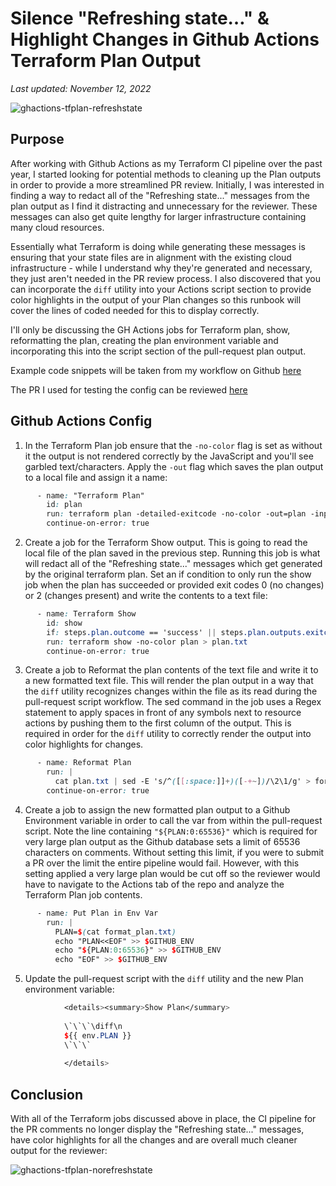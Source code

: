 # Silence "Refreshing state…" & Highlight Changes in Github Actions Terraform Plan Output

_Last updated: November 12, 2022_

![ghactions-tfplan-refreshstate](/images/ghactions-tfplan-refreshstate.png)

## Purpose
After working with Github Actions as my Terraform CI pipeline over the past year, I started looking for potential methods to cleaning up the  Plan outputs in order to provide a more streamlined PR review. Initially, I was interested in finding a way to redact all of the "Refreshing state..." messages from the plan output as I find it distracting and unnecessary for the reviewer. These messages can also get quite lengthy for larger infrastructure containing many cloud resources. 

Essentially what Terraform is doing while generating these messages is ensuring that your state files are in alignment with the existing cloud infrastructure - while I understand why they're generated and necessary, they just aren't needed in the PR review process. I also discovered that you can incorporate the `diff` utility into your Actions script section to provide color highlights in the output of your Plan changes so this runbook will cover the lines of coded needed for this to display correctly.

I'll only be discussing the GH Actions jobs for Terraform plan, show, reformatting the plan, creating the plan environment variable and incorporating this into the script section of the pull-request plan output. 

Example code snippets will be taken from my workflow on Github [here](https://github.com/jksprattler/azure-security/blob/main/.github/workflows/azuretfdeploy.yml)

The PR I used for testing the config can be reviewed [here](https://github.com/jksprattler/azure-security/pull/8)

## Github Actions Config
1. In the Terraform Plan job ensure that the `-no-color` flag is set as without it the output is not rendered correctly by the JavaScript and you'll see garbled text/characters. Apply the `-out` flag which saves the plan output to a local file and assign it a name:
```scss
      - name: "Terraform Plan"
        id: plan
        run: terraform plan -detailed-exitcode -no-color -out=plan -input=false
        continue-on-error: true
```
2. Create a job for the Terraform Show output. This is going to read the local file of the plan saved in the previous step. Running this job is what will redact all of the "Refreshing state..." messages which get generated by the original terraform plan. Set an if condition to only run the show job when the plan has succeeded or provided exit codes 0 (no changes) or 2 (changes present) and write the contents to a text file:
```scss
      - name: Terraform Show 
        id: show 
        if: steps.plan.outcome == 'success' || steps.plan.outputs.exitcode == '0' || steps.plan.outputs.exitcode == '2'
        run: terraform show -no-color plan > plan.txt
        continue-on-error: true
```
3. Create a job to Reformat the plan contents of the text file and write it to a new formatted text file. This will render the plan output in a way that the `diff` utility recognizes changes within the file as its read during the pull-request script workflow. The sed command in the job uses a Regex statement to apply spaces in front of any symbols next to resource actions by pushing them to the first column of the output. This is required in order for the `diff` utility to correctly render the output into color highlights for changes.
```scss
      - name: Reformat Plan 
        run: |
          cat plan.txt | sed -E 's/^([[:space:]]+)([-+~])/\2\1/g' > format_plan.txt
        continue-on-error: true
```
4. Create a job to assign the new formatted plan output to a Github Environment variable in order to call the var from within the pull-request script. Note the line containing `"${PLAN:0:65536}"` which is required for very large plan output as the Github database sets a limit of 65536 characters on comments. Without setting this limit, if you were to submit a PR over the limit the entire pipeline would fail. However, with this setting applied a very large plan would be cut off so the reviewer would have to navigate to the Actions tab of the repo and analyze the Terraform Plan job contents.
```scss
      - name: Put Plan in Env Var
        run: |
          PLAN=$(cat format_plan.txt)
          echo "PLAN<<EOF" >> $GITHUB_ENV
          echo "${PLAN:0:65536}" >> $GITHUB_ENV
          echo "EOF" >> $GITHUB_ENV     
```
5. Update the pull-request script with the `diff` utility and the new Plan environment variable:
```scss
            <details><summary>Show Plan</summary>
      
            \`\`\`\diff\n
            ${{ env.PLAN }}
            \`\`\`
      
            </details>
````
## Conclusion
With all of the Terraform jobs discussed above in place, the CI pipeline for the PR comments no longer display the "Refreshing state..." messages, have color highlights for all the changes and are overall much cleaner  output for the reviewer:

![ghactions-tfplan-norefreshstate](/images/ghactions-tfplan-norefreshstate.png)
